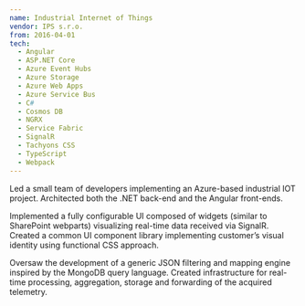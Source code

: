 ```yaml
---
name: Industrial Internet of Things
vendor: IPS s.r.o.
from: 2016-04-01
tech:
  - Angular
  - ASP.NET Core
  - Azure Event Hubs
  - Azure Storage
  - Azure Web Apps
  - Azure Service Bus
  - C#
  - Cosmos DB
  - NGRX
  - Service Fabric
  - SignalR
  - Tachyons CSS
  - TypeScript
  - Webpack
---
```


Led a small team of developers implementing an Azure-based industrial IOT project.
Architected both the .NET back-end and the Angular front-ends.

Implemented a fully configurable UI composed of widgets (similar to SharePoint webparts)
visualizing real-time data received via SignalR. Created a common UI component
library implementing customer&rsquo;s visual identity using functional CSS approach.

Oversaw the development of a generic JSON filtering and mapping engine inspired
by the MongoDB query language. Created infrastructure for real-time processing,
aggregation, storage and forwarding of the acquired telemetry.